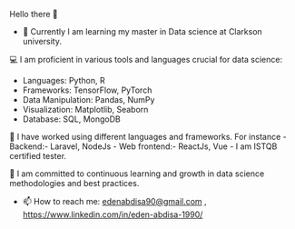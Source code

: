 Hello there 👋

- 🔭 Currently I am learning my master in Data science at Clarkson university.

💻 I am proficient in various tools and languages crucial for data science:
- Languages: Python, R
- Frameworks: TensorFlow, PyTorch
- Data Manipulation: Pandas, NumPy
- Visualization: Matplotlib, Seaborn
- Database: SQL, MongoDB

🐰 I have worked using different languages and frameworks. For instance 
      - Backend:- Laravel, NodeJs
      - Web frontend:- ReactJs, Vue
      - I am ISTQB certified tester.

🌱 I am committed to continuous learning and growth in data science methodologies and best practices.

- 📫 How to reach me: edenabdisa90@gmail.com , https://www.linkedin.com/in/eden-abdisa-1990/ 
